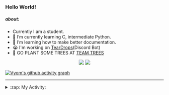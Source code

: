 ### Hello World!

##### about:
- Currently I am a student.
- 🌱 I’m currently learning C, intermediate Python.
- 🌱 I’m learning how to make better documentation.
- 😭 I'm working on [TearDrops](https://github.com/Vyvy-vi/TearDrops)(Discord Bot)
- 🌱 GO PLANT SOME TREES AT [TEAM TREES](https://teamtrees.org/)

<p align="center">
  <a href="https://twitter.com/Vyvy_viM"><img target="_blank" src="https://img.shields.io/badge/twitter%20@Vyvy_viM-0D95E8?style=for-the-badge&logo=twitter&logoColor=white"/></a> 
  <a href="https://vyvy-vi.github.io/portfolio"><img target="_blank" src="https://img.shields.io/badge/-I%27m_craving_for_open_source-green?style=for-the-badge&logo=github&logoColor=black"/></a> 
</p>

[![Vyom's github activity graph](https://activity-graph.herokuapp.com/graph?username=Vyvy-vi)](https://github.com/ashutosh00710/github-readme-activity-graph)

---
<details>
  <summary>:zap: My Activity:</summary>
  
<!--START_SECTION:waka-->
**I'm a Night 🦉** 

```text
🌞 Morning    29 commits     █░░░░░░░░░░░░░░░░░░░░░░░░   4.76% 
🌆 Daytime    127 commits    █████░░░░░░░░░░░░░░░░░░░░   20.85% 
🌃 Evening    243 commits    ██████████░░░░░░░░░░░░░░░   39.9% 
🌙 Night      210 commits    ████████░░░░░░░░░░░░░░░░░   34.48%

```
📅 **I'm Most Productive on Sunday** 

```text
Monday       74 commits     ███░░░░░░░░░░░░░░░░░░░░░░   12.15% 
Tuesday      92 commits     ███░░░░░░░░░░░░░░░░░░░░░░   15.11% 
Wednesday    86 commits     ███░░░░░░░░░░░░░░░░░░░░░░   14.12% 
Thursday     77 commits     ███░░░░░░░░░░░░░░░░░░░░░░   12.64% 
Friday       47 commits     ██░░░░░░░░░░░░░░░░░░░░░░░   7.72% 
Saturday     83 commits     ███░░░░░░░░░░░░░░░░░░░░░░   13.63% 
Sunday       150 commits    ██████░░░░░░░░░░░░░░░░░░░   24.63%

```


📊 **This Week I Spent My Time On** 

```text
🔥 Editors: 
Vim                      9 hrs 8 mins        ███████████████████░░░░░░   77.03% 
VS Code                  2 hrs 43 mins       █████░░░░░░░░░░░░░░░░░░░░   22.97%

🐱‍💻 Projects: 
Shepherd-bot             6 hrs 20 mins       █████████████░░░░░░░░░░░░   53.47% 
crypto-price-bot         2 hrs 42 mins       █████░░░░░░░░░░░░░░░░░░░░   22.89% 
TEC-Discord-Automation   47 mins             █░░░░░░░░░░░░░░░░░░░░░░░░   6.62% 
awesome-quincy-larson-ema37 mins             █░░░░░░░░░░░░░░░░░░░░░░░░   5.29% 
assistant-bee            37 mins             █░░░░░░░░░░░░░░░░░░░░░░░░   5.23%

```


 Last Updated on 21/07/2021
<!--END_SECTION:waka-->
</details>
